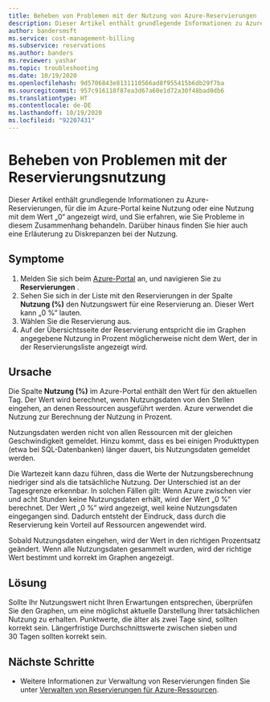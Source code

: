 ```yaml
---
title: Beheben von Problemen mit der Nutzung von Azure-Reservierungen
description: Dieser Artikel enthält grundlegende Informationen zu Azure-Reservierungen, für die im Azure-Portal keine Nutzung oder eine Nutzung mit dem Wert „0“ angezeigt wird, und Sie erfahren, wie Sie Probleme in diesem Zusammenhang behandeln. Darüber hinaus finden Sie hier auch eine Erläuterung zu Diskrepanzen bei der Nutzung.
author: bandersmsft
ms.service: cost-management-billing
ms.subservice: reservations
ms.author: banders
ms.reviewer: yashar
ms.topic: troubleshooting
ms.date: 10/19/2020
ms.openlocfilehash: 9d5706843e8131110566ad8f955415b6db29f7ba
ms.sourcegitcommit: 957c916118f87ea3d67a60e1d72a30f48bad0db6
ms.translationtype: HT
ms.contentlocale: de-DE
ms.lasthandoff: 10/19/2020
ms.locfileid: "92207431"
---
```

# <a name="troubleshoot-reservation-utilization"></a>Beheben von Problemen mit der Reservierungsnutzung

Dieser Artikel enthält grundlegende Informationen zu Azure-Reservierungen, für die im Azure-Portal keine Nutzung oder eine Nutzung mit dem Wert „0“ angezeigt wird, und Sie erfahren, wie Sie Probleme in diesem Zusammenhang behandeln. Darüber hinaus finden Sie hier auch eine Erläuterung zu Diskrepanzen bei der Nutzung.

## <a name="symptoms"></a>Symptome

1. Melden Sie sich beim [Azure-Portal](https://portal.azure.com) an, und navigieren Sie zu **Reservierungen** .
1. Sehen Sie sich in der Liste mit den Reservierungen in der Spalte **Nutzung (%)** den Nutzungswert für eine Reservierung an. Dieser Wert kann „0 %“ lauten.
1. Wählen Sie die Reservierung aus.
1. Auf der Übersichtsseite der Reservierung entspricht die im Graphen angegebene Nutzung in Prozent möglicherweise nicht dem Wert, der in der Reservierungsliste angezeigt wird.

## <a name="cause"></a>Ursache

Die Spalte **Nutzung (%)** im Azure-Portal enthält den Wert für den aktuellen Tag. Der Wert wird berechnet, wenn Nutzungsdaten von den Stellen eingehen, an denen Ressourcen ausgeführt werden. Azure verwendet die Nutzung zur Berechnung der Nutzung in Prozent.

Nutzungsdaten werden nicht von allen Ressourcen mit der gleichen Geschwindigkeit gemeldet. Hinzu kommt, dass es bei einigen Produkttypen (etwa bei SQL-Datenbanken) länger dauert, bis Nutzungsdaten gemeldet werden.

Die Wartezeit kann dazu führen, dass die Werte der Nutzungsberechnung niedriger sind als die tatsächliche Nutzung. Der Unterschied ist an der Tagesgrenze erkennbar. In solchen Fällen gilt: Wenn Azure zwischen vier und acht Stunden keine Nutzungsdaten erhält, wird der Wert „0 %“ berechnet. Der Wert „0 %“ wird angezeigt, weil keine Nutzungsdaten eingegangen sind. Dadurch entsteht der Eindruck, dass durch die Reservierung kein Vorteil auf Ressourcen angewendet wird.

Sobald Nutzungsdaten eingehen, wird der Wert in den richtigen Prozentsatz geändert. Wenn alle Nutzungsdaten gesammelt wurden, wird der richtige Wert bestimmt und korrekt im Graphen angezeigt.

## <a name="solution"></a>Lösung

Sollte Ihr Nutzungswert nicht Ihren Erwartungen entsprechen, überprüfen Sie den Graphen, um eine möglichst aktuelle Darstellung Ihrer tatsächlichen Nutzung zu erhalten. Punktwerte, die älter als zwei Tage sind, sollten korrekt sein. Längerfristige Durchschnittswerte zwischen sieben und 30 Tagen sollten korrekt sein.

## <a name="next-steps"></a>Nächste Schritte

- Weitere Informationen zur Verwaltung von Reservierungen finden Sie unter [Verwalten von Reservierungen für Azure-Ressourcen](manage-reserved-vm-instance.md).